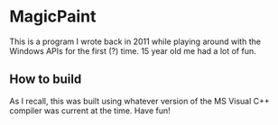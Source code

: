 # MagicPaint

This is a program I wrote back in 2011 while playing around with the Windows APIs for the first (?) time. 15 year old me had a lot of fun.

## How to build

As I recall, this was built using whatever version of the MS Visual C++ compiler was current at the time. Have fun!

